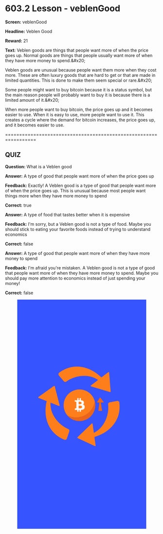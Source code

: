 # 603.2 Lesson - veblenGood

**Screen:** veblenGood

**Headline:** Veblen Good

**Reward:** 21

**Text:** Veblen goods are things that people want more of when the price goes up. Normal goods are things that people usually want more of when they have more money to spend.&amp;#x20;

Veblen goods are unusual because people want them more when they cost more. These are often luxury goods that are hard to get or that are made in limited quantities. This is done to make them seem special or rare.&amp;#x20;

Some people might want to buy bitcoin because it is a status symbol, but the main reason people will probably want to buy it is because there is a limited amount of it.&amp;#x20;

When more people want to buy bitcoin, the price goes up and it becomes easier to use. When it is easy to use, more people want to use it. This creates a cycle where the demand for bitcoin increases, the price goes up, and it becomes easier to use.


=================================================================

## QUIZ

**Question:** What is a Veblen good


**Answer:** A type of good that people want more of when the price goes up

**Feedback:** Exactly! A Veblen good is a type of good that people want more of when the price goes up. This is unusual because most people want things more when they have more money to spend

**Correct:** true

**Answer:** A type of food that tastes better when it is expensive

**Feedback:** I&#x27;m sorry, but a Veblen good is not a type of food. Maybe you should stick to eating your favorite foods instead of trying to understand economics

**Correct:** false

**Answer:** A type of good that people want more of when they have more money to spend

**Feedback:** I&#x27;m afraid you&#x27;re mistaken. A Veblen good is not a type of good that people want more of when they have more money to spend. Maybe you should pay more attention to economics instead of just spending your money!

**Correct:** false


<figure><img src="../.gitbook/assets/603-02.png" alt=""><figcaption></figcaption></figure>

